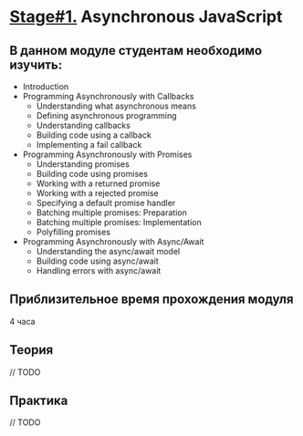 # [Stage#1.](../../) Asynchronous JavaScript 
## В данном модуле студентам необходимо изучить:
- Introduction	
- Programming Asynchronously with Callbacks	
  - Understanding what asynchronous means
  - Defining asynchronous programming
  - Understanding callbacks
  - Building code using a callback
  - Implementing a fail callback
- Programming Asynchronously with Promises	
  - Understanding promises
  - Building code using promises
  - Working with a returned promise
  - Working with a rejected promise
  - Specifying a default promise handler
  - Batching multiple promises: Preparation
  - Batching multiple promises: Implementation
  - Polyfilling promises
- Programming Asynchronously with Async/Await	
  - Understanding the async/await model
  - Building code using async/await
  - Handling errors with async/await

## Приблизительное время прохождения модуля
4 часа

## Теория 
// TODO

## Практика 
// TODO

